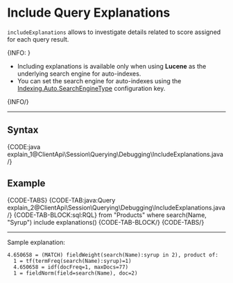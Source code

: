 # Include Query Explanations

`includeExplanations` allows to investigate details related to score assigned for each query result.

{INFO: }

* Including explanations is available only when using **Lucene** as the underlying search engine for auto-indexes.
* You can set the search engine for auto-indexes using the [Indexing.Auto.SearchEngineType](../../../../server/configuration/indexing-configuration#indexing.auto.searchenginetype) configuration key.

{INFO/}

---

## Syntax


{CODE:java explain_1@ClientApi\Session\Querying\Debugging\IncludeExplanations.java /}

## Example

{CODE-TABS}
{CODE-TAB:java:Query explain_2@ClientApi\Session\Querying\Debugging\IncludeExplanations.java /}
{CODE-TAB-BLOCK:sql:RQL}
from "Products" 
where search(Name, "Syrup")
include explanations()
{CODE-TAB-BLOCK/}
{CODE-TABS/}

<hr />
Sample explanation:

```
4.650658 = (MATCH) fieldWeight(search(Name):syrup in 2), product of:
  1 = tf(termFreq(search(Name):syrup)=1)
  4.650658 = idf(docFreq=1, maxDocs=77)
  1 = fieldNorm(field=search(Name), doc=2)
```
